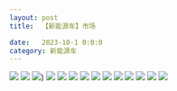 ```yaml
---
layout: post
title:  【新能源车】市场

date:   2023-10-1 0:0:0
category: 新能源车
---
```

![](http://s3s4mtyq6.hd-bkt.clouddn.com/img/6661699834311_.pic.jpg)
![](http://s3s4mtyq6.hd-bkt.clouddn.com/img/new_car_market_v1.0_2311130825.png)
![](http://s3s4mtyq6.hd-bkt.clouddn.com/img/IMG_1612.PNG))
![](http://s3s4mtyq6.hd-bkt.clouddn.com/img/IMG_1613.PNG)
![](http://s3s4mtyq6.hd-bkt.clouddn.com/img/IMG_1614.PNG)
![](http://s3s4mtyq6.hd-bkt.clouddn.com/img/IMG_1615.PNG)
![](http://s3s4mtyq6.hd-bkt.clouddn.com/img/IMG_1616.PNG)
![](http://s3s4mtyq6.hd-bkt.clouddn.com/img/IMG_1617.PNG)
![](http://s3s4mtyq6.hd-bkt.clouddn.com/img/IMG_1618.PNG)
![](http://s3s4mtyq6.hd-bkt.clouddn.com/img/IMG_1619.PNG)
![](http://s3s4mtyq6.hd-bkt.clouddn.com/img/IMG_1620.PNG)
![](http://s3s4mtyq6.hd-bkt.clouddn.com/img/IMG_1621.PNG)
![](http://s3s4mtyq6.hd-bkt.clouddn.com/img/IMG_1622.PNG)
![](http://s3s4mtyq6.hd-bkt.clouddn.com/img/IMG_1623.PNG)

